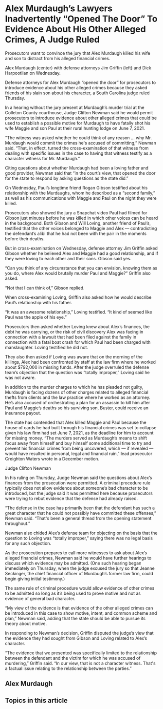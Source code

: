 # Alex Murdaugh’s Lawyers Inadvertently “Opened The Door” To Evidence About His Other Alleged Crimes, A Judge Ruled

Prosecutors want to convince the jury that Alex Murdaugh killed his wife and son to distract from his alleged financial crimes.

Alex Murdaugh (center) with defense attorneys Jim Griffin (left) and Dick Harpootlian on Wednesday.

Defense attorneys for Alex Murdaugh “opened the door” for prosecutors to introduce evidence about his other alleged crimes because they asked friends of his slain son about his character, a South Carolina judge ruled Thursday.

In a hearing without the jury present at Murdaugh’s murder trial at the Colleton County courthouse, Judge Clifton Newman said he would permit prosecutors to introduce evidence about other alleged crimes that could be used to establish a possible motive for Murdaugh to have fatally shot his wife Maggie and son Paul at their rural hunting lodge on June 7, 2021. 

“The witness was asked whether he could think of any reason … why Mr. Murdaugh would commit the crimes he's accused of committing,” Newman said. “That, in effect, turned the cross-examination of that witness from dealing with specific issues in the case to having that witness testify as a character witness for Mr. Murdaugh.”

Citing questions about whether Murdaugh had been a loving father and good provider, Newman said that “in the court’s view, that opened the door for the state to respond by asking questions as the state did.”

On Wednesday, Paul’s longtime friend Rogan Gibson testified about his relationship with the Murdaughs, whom he described as a “second family,” as well as his communications with Maggie and Paul on the night they were killed. 

Prosecutors also showed the jury a Snapchat video Paul had filmed for Gibson just minutes before he was killed in which other voices can be heard in the background. Both Gibson and Will Loving, another friend of Paul’s, testified that the other voices belonged to Maggie and Alex — contradicting the defendant’s alibi that he had not been with the pair in the moments before their deaths.

But in cross-examination on Wednesday, defense attorney Jim Griffin asked Gibson whether he believed Alex and Maggie had a good relationship, and if they were loving to each other and their sons. Gibson said yes. 

“Can you think of any circumstance that you can envision, knowing them as you do, where Alex would brutally murder Paul and Maggie?” Griffin also asked.

“Not that I can think of,” Gibson replied. 

When cross-examining Loving, Griffin also asked how he would describe Paul’s relationship with his father.

“It was an awesome relationship,” Loving testified. “It kind of seemed like Paul was the apple of his eye.”

Prosecutors then asked whether Loving knew about Alex’s finances, the debt he was carrying, or the risk of civil discovery Alex was facing in connection with a lawsuit that had been filed against the family in connection with a fatal boat crash for which Paul had been charged with manslaughter. Loving testified he did not. 

They also then asked if Loving was aware that on the morning of the killings, Alex had been confronted by staff at the law firm where he worked about $792,000 in missing funds. After the judge overruled the defense team’s objection that the question was “totally improper,” Loving said he was not aware.

In addition to the murder charges to which he has pleaded not guilty, Murdaugh is facing dozens of other charges related to alleged financial thefts from clients and the law practice where he worked as an attorney. He’s also accused of orchestrating a plan for an assassin to kill him after Paul and Maggie’s deaths so his surviving son, Buster, could receive an insurance payout.

The state has contended that Alex killed Maggie and Paul because the house of cards he had built through his financial crimes was set to collapse given his law firm had set June 7, 2021, as the deadline for him to account for missing money. “The murders served as Murdaugh’s means to shift focus away from himself and buy himself some additional time to try and prevent his financial crimes from being uncovered, which — if revealed — would have resulted in personal, legal and financial ruin,” lead prosecutor Creighton Waters wrote in a December motion. 

Judge Clifton Newman

In his ruling on Thursday, Judge Newman said the questions about Alex’s finances from the prosecution were permitted. A criminal procedure rule typically does not allow evidence about someone’s bad character to be introduced, but the judge said it was permitted here because prosecutors were trying to rebut evidence that the defense had already raised.

“The defense in the case has primarily been that the defendant has such a great character that he could not possibly have committed these offenses,” Newman said. “That's been a general thread from the opening statement throughout.”

Newman also chided Alex’s defense team for objecting on the basis that the question to Loving was “totally improper,” saying there was no legal basis for any such objection. 

As the prosecution prepares to call more witnesses to ask about Alex’s alleged financial crimes, Newman said he would have further hearings to discuss which evidence may be admitted. (One such hearing began immediately on Thursday, when the judge excused the jury so that Jeanne Seckinger, the chief financial officer of Murdaugh’s former law firm, could begin giving initial testimony.) 

The same rule of criminal procedure would allow evidence of other crimes to be admitted so long as it’s being used to prove motive and not as evidence of general bad character.

“My view of the evidence is that evidence of the other alleged crimes can be introduced in this case to show motive, intent, and common scheme and plan,” Newman said, adding that the state should be able to pursue its theory about motive. 

In responding to Newman’s decision, Griffin disputed the judge’s view that the evidence they had sought from Gibson and Loving related to Alex’s character.

“The evidence that we presented was specifically limited to the relationship between the defendant and the victim for which he was accused of murdering,” Griffin said. “In our view, that is not a character witness. That's a factual issue relating to the relationship between the parties.”

## Alex Murdaugh

## Topics in this article

